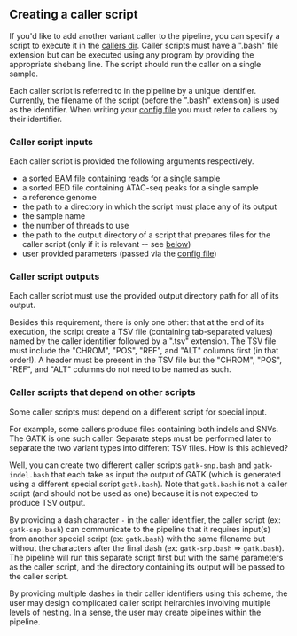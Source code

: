 ## Creating a caller script
If you'd like to add another variant caller to the pipeline, you can specify a script to execute it in the [callers dir](https://github.com/aryam7/merge_callers/tree/master/callers).
Caller scripts must have a ".bash" file extension but can be executed using any program by providing the appropriate shebang line. The script should run the caller on a single sample.

Each caller script is referred to in the pipeline by a unique identifier.
Currently, the filename of the script (before the ".bash" extension) is used as the identifier.
When writing your [config file](https://github.com/aryam7/merge_callers/blob/master/config.yaml) you must refer to callers by their identifier.

### Caller script inputs
Each caller script is provided the following arguments respectively.
- a sorted BAM file containing reads for a single sample
- a sorted BED file containing ATAC-seq peaks for a single sample
- a reference genome
- the path to a directory in which the script must place any of its output
- the sample name
- the number of threads to use
- the path to the output directory of a script that prepares files for the caller script (only if it is relevant -- see [below](https://github.com/aryam7/merge_callers/tree/master/callers#caller-scripts-that-depend-on-other-scripts))
- user provided parameters (passed via the [config file](https://github.com/aryam7/merge_callers/blob/master/config.yaml))

### Caller script outputs
Each caller script must use the provided output directory path for all of its output.

Besides this requirement, there is only one other: that at the end of its execution, the script create a TSV file (containing tab-separated values) named by the caller identifier followed by a ".tsv" extension.
The TSV file must include the "CHROM", "POS", "REF", and "ALT" columns first (in that order!).
A header must be present in the TSV file but the "CHROM", "POS", "REF", and "ALT" columns do not need to be named as such.

### Caller scripts that depend on other scripts
Some caller scripts must depend on a different script for special input.

For example, some callers produce files containing both indels and SNVs. The GATK is one such caller.
Separate steps must be performed later to separate the two variant types into different TSV files. How is this achieved?

Well, you can create two different caller scripts `gatk-snp.bash` and `gatk-indel.bash` that each take as input the output of GATK (which is generated using a different special script `gatk.bash`).
Note that `gatk.bash` is not a caller script (and should not be used as one) because it is not expected to produce TSV output.

By providing a dash character `-` in the caller identifier, the caller script (ex: `gatk-snp.bash`) can communicate to the pipeline that it requires input(s) from another special script (ex: `gatk.bash`) with the same filename but without the characters after the final dash (ex: `gatk-snp.bash` => `gatk.bash`).
The pipeline will run this separate script first but with the same parameters as the caller script, and the directory containing its output will be passed to the caller script.

By providing multiple dashes in their caller identifiers using this scheme, the user may design complicated caller script heirarchies involving multiple levels of nesting. In a sense, the user may create pipelines within the pipeline.
